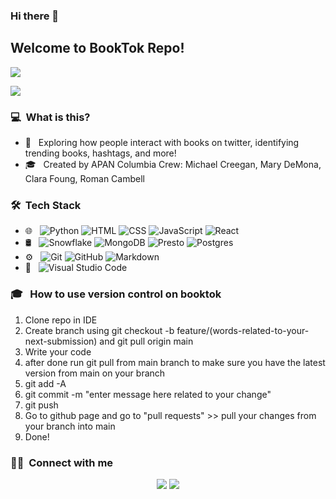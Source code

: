 ### Hi there 👋

<h2>Welcome to BookTok Repo!</h2>

 <a href="https://drive.google.com/file/d/1MRCN70GiMOah3XWyyz0s_vaDdB6DHaj6/view?usp=sharing"><img src="https://img.shields.io/badge/-Audible%20Catalogue-333333?style=flat&logo=Audible"/></a>
 
 <a href="https://drive.google.com/file/d/1vAkSbl2YtPau2r7LUMPaSEuNxqZ2Fxlu/view?usp=sharing"><img src="https://img.shields.io/badge/-Tweets-333333?style=flat&logo=Twitter"/></a>

<h3> 💻 &nbsp;What is this?</h3>

- 🤔 &nbsp; Exploring how people interact with books on twitter, identifying trending books, hashtags, and more!
- 🎓 &nbsp; Created by APAN Columbia Crew: Michael Creegan, Mary DeMona, Clara Foung, Roman Cambell


<h3> 🛠 &nbsp;Tech Stack</h3>

- 🌐 &nbsp;
  ![Python](https://img.shields.io/badge/-Python-333333?style=flat&logo=Python)
  ![HTML](https://img.shields.io/badge/-HTML-333333?style=flat&logo=HTML5)
  ![CSS](https://img.shields.io/badge/-CSS-333333?style=flat&logo=CSS3&logoColor=1572B6)
  ![JavaScript](https://img.shields.io/badge/-JavaScript-333333?style=flat&logo=javascript)
  ![React](https://img.shields.io/badge/-React-333333?style=flat&logo=react)
- 🛢 &nbsp;
  ![Snowflake](https://img.shields.io/badge/-Snowflake-333333?style=flat&logo=snowflake)
  ![MongoDB](https://img.shields.io/badge/-MongoDB-333333?style=flat&logo=mongodb)
  ![Presto](https://img.shields.io/badge/-Presto-333333?style=flat&logo=Presto)
  ![Postgres](https://img.shields.io/badge/-Postgres-333333?style=flat&logo=Postgresql)
- ⚙️ &nbsp;
  ![Git](https://img.shields.io/badge/-Git-333333?style=flat&logo=git)
  ![GitHub](https://img.shields.io/badge/-GitHub-333333?style=flat&logo=github)
  ![Markdown](https://img.shields.io/badge/-Markdown-333333?style=flat&logo=markdown)
- 🔧 &nbsp;
  ![Visual Studio Code](https://img.shields.io/badge/-Visual%20Studio%20Code-333333?style=flat&logo=visual-studio-code&logoColor=007ACC)

<h3> 🎓 &nbsp; How to use version control on booktok</h3>

1. Clone repo in IDE
2. Create branch using git checkout -b feature/(words-related-to-your-next-submission) and git pull origin main
4. Write your code
5. after done run git pull from main branch to make sure you have the latest version from main on your branch
6. git add -A
7. git commit -m "enter message here related to your change"
8. git push
9. Go to github page and go to "pull requests" >> pull your changes from your branch into main
10. Done!

<h3> 🤝🏻 &nbsp;Connect with me </h3>

<p align="center">
<a href="https://www.linkedin.com/in/michaelcreegan"><img src="https://img.shields.io/badge/-Michael%20Creegan-0077B5?style=flat-square&logo=Linkedin&logoColor=white"/></a>
<a href="mailto:creegan.mi@gamil.com"><img src="https://img.shields.io/badge/-creegan.mi@gmail.com-D14836?style=flat-square&logo=Gmail&logoColor=white"/></a>
